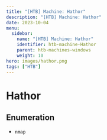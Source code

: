 ```yaml
---
title: "[HTB] Machine: Hathor"
description: "[HTB] Machine: Hathor"
date: 2023-10-04
menu:
  sidebar:
    name: "[HTB] Machine: Hathor"
    identifier: htb-machine-Hathor
    parent: htb-machines-windows
    weight: 10
hero: images/hathor.png
tags: ["HTB"]
---
```


# Hathor
## Enumeration
- `nmap`